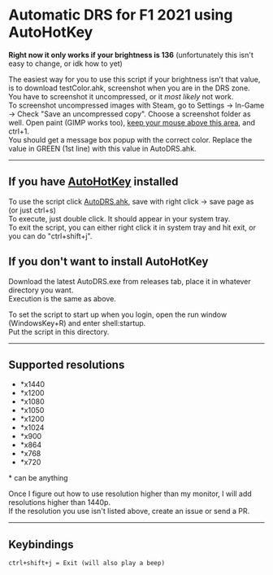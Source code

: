 # Automatic DRS for F1 2021 using AutoHotKey

__Right now it only works if your brightness is 136__ (unfortunately this isn't easy to change, or idk how to yet)  

The easiest way for you to use this script if your brightness isn't that value, is to download testColor.ahk, screenshot when you are in the DRS zone. You have to screenshot it uncompressed, or it _most likely_ not work.  
To screenshot uncompressed images with Steam, go to Settings -> In-Game -> Check "Save an uncompressed copy". Choose a screenshot folder as well. Open paint (GIMP works too), [keep your mouse above this area](image), and ctrl+1.  
You should get a message box popup with the correct color. Replace the value in GREEN (1st line) with this value in AutoDRS.ahk.

---

## If you have [AutoHotKey](https://www.autohotkey.com/) installed

To use the script click [AutoDRS.ahk](../../../raw/branch/master/AutoDRS.ahk), save with right click -> save page as (or just ctrl+s)  
To execute, just double click. It should appear in your system tray.  
To exit the script, you can either right click it in system tray and hit exit, or you can do "ctrl+shift+j".

## If you don't want to install AutoHotKey

Download the latest AutoDRS.exe from releases tab, place it in whatever directory you want.  
Execution is the same as above.

To set the script to start up when you login, open the run window (WindowsKey+R) and enter shell:startup.  
Put the script in this directory.

---

## Supported resolutions

* *x1440
* *x1200
* *x1080
* *x1050
* *x1200
* *x1024
* *x900
* *x864
* *x768
* *x720

\* can be anything  

Once I figure out how to use resolution higher than my monitor, I will add resolutions higher than 1440p.  
If the resolution you use isn't listed above, create an issue or send a PR.

---

## Keybindings

```text
ctrl+shift+j = Exit (will also play a beep) 
```
